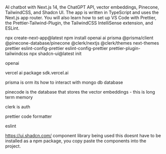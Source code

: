 AI chatbot with Next.js 14, the ChatGPT API, vector embeddings, Pinecone, TailwindCSS, and Shadcn UI. The app is written in TypeScript and uses the Next.js app router. You will also learn how to set up VS Code with Prettier, the Prettier-Tailwind-Plugin, the TailwindCSS IntelliSense extension, and ESLint.

npx create-next-app@latest
npm install openai ai prisma @prisma/client @pinecone-database/pinecone @clerk/nextjs @clerk/themes next-themes prettier eslint-config-prettier eslint-config-prettier prettier-plugin-tailwindcss
npx shadcn-ui@latest init                                                                                     

openai 

vercel ai package sdk.vercel.ai   

prisma is orm its how to interact with mongo db database

pinecode is the database that stores the vector embeddings - this is long term memory 

clerk is auth 

prettier code formatter 

eslint 


https://ui.shadcn.com/ component library being used 
this doesnt have to be installed as a npm package, you copy paste the components into the project. 

